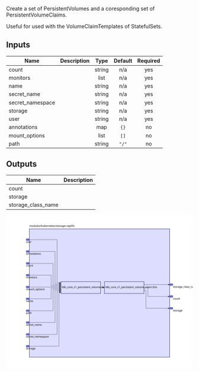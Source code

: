 Create a set of PersistentVolumes and a coresponding set of PersistentVolumeClaims.

Useful for used with the VolumeClaimTemplates of StatefulSets.

## Inputs

| Name | Description | Type | Default | Required |
|------|-------------|:----:|:-----:|:-----:|
| count |  | string | n/a | yes |
| monitors |  | list | n/a | yes |
| name |  | string | n/a | yes |
| secret\_name |  | string | n/a | yes |
| secret\_namespace |  | string | n/a | yes |
| storage |  | string | n/a | yes |
| user |  | string | n/a | yes |
| annotations |  | map | `{}` | no |
| mount\_options |  | list | `[]` | no |
| path |  | string | `"/"` | no |

## Outputs

| Name | Description |
|------|-------------|
| count |  |
| storage |  |
| storage\_class\_name |  |

<img src="diagram.svg"/>
